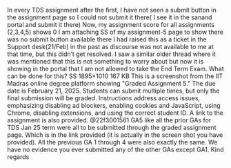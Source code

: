 In every TDS assignment after the first, I have not seen a submit button in the assignment page so I could not submit it there( I see it in the sanand portal and submit it there) Now, my assignment score for all assignments (2,3,4,5) shows 0 I am attaching SS of my assignment-5 page to show there was no submit button available there I had raised this as a ticket in the Support desk(21/Feb) in the past as discourse was not available to me at that time, but this didn’t get resolved. I saw a similar older thread where it was mentioned that this is not something to worry about but now it is showing in the portal that I am not allowed to take the End Term Exam. What can be done for this? SS 1895×1010 167 KB
This is a screenshot from the IIT Madras online degree platform showing "Graded Assignment 5." The due date is February 21, 2025. Students can submit multiple times, but only the final submission will be graded. Instructions address access issues, emphasizing disabling ad blockers, enabling cookies and JavaScript, using Chrome, disabling extensions, and using the correct student ID. A link to the assignment is also provided.
@22f3001561 GA5 like all the prior GAs for TDS Jan 25 term were all to be submitted through the graded assignment page. Which is in the link provided (it is actually in the screen shot you have provided). All the previous GA 1 through 4 were also exactly the same. We have no evidence you ever submitted any of the other GAs except GA1. Kind regards
